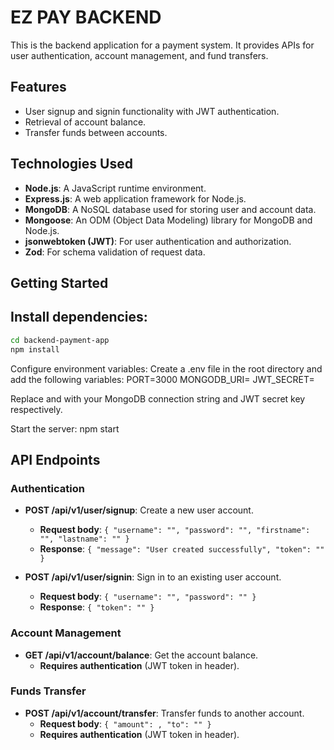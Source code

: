 # EZ PAY BACKEND

This is the backend application for a payment system. It provides APIs for user authentication, account management, and fund transfers.

## Features

- User signup and signin functionality with JWT authentication.
- Retrieval of account balance.
- Transfer funds between accounts.

## Technologies Used

- **Node.js**: A JavaScript runtime environment.
- **Express.js**: A web application framework for Node.js.
- **MongoDB**: A NoSQL database used for storing user and account data.
- **Mongoose**: An ODM (Object Data Modeling) library for MongoDB and Node.js.
- **jsonwebtoken (JWT)**: For user authentication and authorization.
- **Zod**: For schema validation of request data.

## Getting Started

## Install dependencies:

```bash
cd backend-payment-app
npm install
```

Configure environment variables:
Create a .env file in the root directory and add the following variables:
PORT=3000
MONGODB_URI=<mongodb-uri>
JWT_SECRET=<jwt-secret>

Replace <mongodb-uri> and <jwt-secret> with your MongoDB connection string and JWT secret key respectively.

Start the server:
npm start

## API Endpoints

### Authentication

- **POST /api/v1/user/signup**: Create a new user account.
  - **Request body**: `{ "username": "", "password": "", "firstname": "", "lastname": "" }`
  - **Response**: `{ "message": "User created successfully", "token": "" }`

- **POST /api/v1/user/signin**: Sign in to an existing user account.
  - **Request body**: `{ "username": "", "password": "" }`
  - **Response**: `{ "token": "" }`

### Account Management

- **GET /api/v1/account/balance**: Get the account balance.
  - **Requires authentication** (JWT token in header).

### Funds Transfer

- **POST /api/v1/account/transfer**: Transfer funds to another account.
  - **Request body**: `{ "amount": , "to": "" }`
  - **Requires authentication** (JWT token in header).


